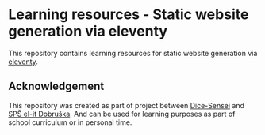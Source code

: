 # Learning resources - Static website generation via eleventy

This repository contains learning resources for static website generation via [eleventy](https://www.11ty.dev/).

## Acknowledgement

This repository was created as part of project between [Dice-Sensei](https://github.com/Dice-Sensei) and [SPŠ el-it Dobruška](https://spselitdobruska.cz/). And can be used for learning purposes as part of school curriculum or in personal time.
